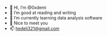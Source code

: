 - 👋 Hi, I’m @0xdemi
- 👀 I’m good at reading and writing
- 🌱 I’m currently learning data analysis software
- 💞️ Nice to meet you 
- 📫 hedeli321@gmail.com
<!---
0xdemi/0xdemi is a ✨ special ✨ repository because its `README.md` (this file) appears on your GitHub profile.
You can click the Preview link to take a look at your changes.
--->
